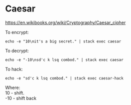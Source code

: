 # Caesar
https://en.wikibooks.org/wiki/Cryptography/Caesar_cipher  
  
To encrypt:
```
echo -e "10\nit's a big secret." | stack exec caesar
```
To decrypt:  
```
echo -e "-10\nsd'c k lsq combod." | stack exec caesar
```
To hack:  
```
echo -e "sd'c k lsq combod." | stack exec caesar-hack
```
  
Where:  
10 - shift.  
-10 - shift back
